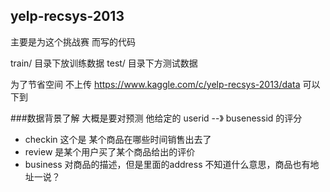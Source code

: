 

## yelp-recsys-2013
主要是为这个挑战赛 而写的代码

train/ 目录下放训练数据
test/ 目录下方测试数据 

为了节省空间 不上传 https://www.kaggle.com/c/yelp-recsys-2013/data  可以下到


###数据背景了解
大概是要对预测 他给定的 userid  --》 busenessid 的评分

* checkin 这个是 某个商品在哪些时间销售出去了
* review 是某个用户买了某个商品给出的评价
* business 对商品的描述，但是里面的address 不知道什么意思，商品也有地址一说？

